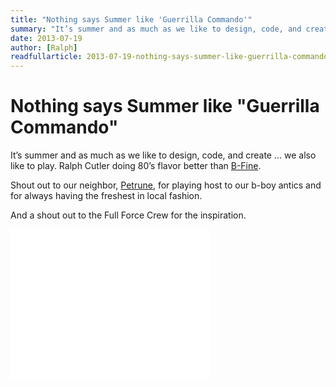```yaml
---
title: "Nothing says Summer like 'Guerrilla Commando'"
summary: "It’s summer and as much as we like to design, code, and create ... we also like to play. Ralph cutler doing 80’s flavor better than B-Fine."
date: 2013-07-19
author: [Ralph]
readfullarticle: 2013-07-19-nothing-says-summer-like-guerrilla-commando
---
```


# Nothing says Summer like "Guerrilla Commando"

It’s summer and as much as we like to design, code, and create ... we also like to play. Ralph Cutler doing 80’s flavor better than [B-Fine](http://en.wikipedia.org/wiki/Full_Force).

Shout out to our neighbor, [Petrune](http://petrune.annehj.com/), for playing host to our b-boy antics and for always having the freshest in local fashion.

And a shout out to the Full Force Crew for the inspiration.

<object width="320" height="240"><param name="movie" value="//www.youtube.com/v/i9bFUxHpvz0?version=3&amp;hl=en_US&amp;rel=0"></param><param name="allowFullScreen" value="true"></param><param name="allowscriptaccess" value="always"></param><embed src="//www.youtube.com/v/i9bFUxHpvz0?version=3&amp;hl=en_US&amp;rel=0" type="application/x-shockwave-flash" width="320" height="240" allowscriptaccess="always" allowfullscreen="true"></embed></object>
